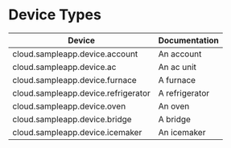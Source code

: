 Device Types
===
| Device                                            | Documentation                                                         |
| ------------------------------------------------- | ------------------ |
| cloud.sampleapp.device.account                    | An account         |
| cloud.sampleapp.device.ac                         | An ac unit         |
| cloud.sampleapp.device.furnace                    | A furnace          |
| cloud.sampleapp.device.refrigerator               | A refrigerator     |
| cloud.sampleapp.device.oven                       | An oven            |
| cloud.sampleapp.device.bridge                     | A bridge           |
| cloud.sampleapp.device.icemaker                   | An icemaker        |